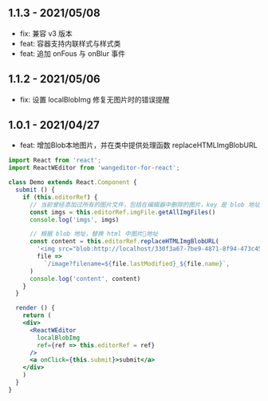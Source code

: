 <!--
 * @Author: donggg
 * @LastEditors: donggg
 * @Date: 2021-04-27 19:13:31
 * @LastEditTime: 2021-05-08 09:28:04
-->
## 1.1.3 - 2021/05/08
- fix: 兼容 v3 版本
- feat: 容器支持内联样式与样式类
- feat: 追加 onFous 与 onBlur 事件

## 1.1.2 - 2021/05/06
- fix: 设置 localBlobImg 修复无图片时的错误提醒

## 1.0.1 - 2021/04/27
- feat: 增加Blob本地图片，并在类中提供处理函数 replaceHTMLImgBlobURL

```jsx
import React from 'react';
import ReactWEditor from 'wangeditor-for-react';

class Demo extends React.Component {
  submit () {
    if (this.editorRef) {
      // 当前曾经添加过所有的图片文件，包括在编辑器中删除的图片，key 是 blob 地址，value 是 File
      const imgs = this.editorRef.imgFile.getAllImgFiles()
      console.log('imgs', imgs)

      // 根据 blob 地址，替换 html 中图片地址
      const content = this.editorRef.replaceHTMLImgBlobURL(
        '<img src="blob:http://localhost/330f3a67-7be9-4871-8f94-473c45c1f524>',
        file =>
          `/image?filename=${file.lastModified}_${file.name}`,
      )
      console.log('content', content)
    }
  }

  render () {
    return (
    <div>
      <ReactWEditor
        localBlobImg
        ref={ref => this.editorRef = ref}
      />
      <a onClick={this.submit}>submit</a>
    </div>
    )
  }
}
```
